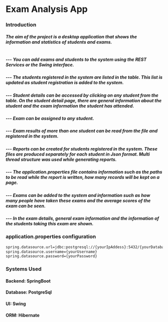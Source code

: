 # Exam Analysis App
### Introduction
##### The aim of the project is a desktop application that shows the information and statistics of students and exams. 
#
##### --- You can add exams and students to the system using the REST Services or the Swing interface.
##### --- The students registered in the system are listed in the table. This list is updated as student registration is added to the system.
##### --- Student details can be accessed by clicking on any student from the table. On the student detail page, there are general information about the student and the exam information the student has attended.
##### --- Exam can be assigned to any student.
##### --- Exam results of more than one student can be read from the file and registered in the system.
##### --- Reports can be created for students registered in the system. These files are produced separately for each student in Json format. Multi thread structure was used while generating reports.
##### --- The application.properties file contains information such as the paths to be read while the report is written, how many records will be kept on a page.
##### --- Exams can be added to the system and information such as how many people have taken these exams and the average scores of the exam can be seen.
##### --- In the exam details, general exam information and the information of the students taking this exam are shown.
### application.properties configuration
```sh
spring.datasource.url=jdbc:postgresql://{yourIpAddess}:5432/{yourDatabaseName}
spring.datasource.username={yourUsername}
spring.datasource.password={yourPassword}
```
### Systems Used
#### Backend: SpringBoot
#### Database: PostgreSql
#### UI: Swing
#### ORM: Hibernate
